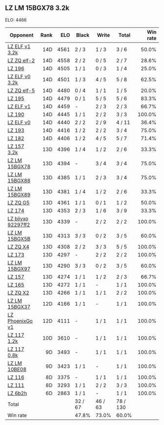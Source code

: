 ## LZ LM 15BGX78 3.2k ##

ELO: 4466

Opponent | Rank | ELO | Black | Write | Total | Win rate
---------|-----:|----:|-------|-------|-------|-------:
[LZ ELF v1 3.2k](LZ%20ELF%20v1%203.2k.md) | 14D | 4561 | 2 / 3 | 1 / 3 | 3 / 6 | 50.0%
[LZ ZQ elf-2](LZ%20ZQ%20elf-2.md) | 14D | 4558 | 2 / 2 | 0 / 5 | 2 / 7 | 28.6%
[LZ 196](LZ%20196.md) | 14D | 4505 | 1 / 1 | 0 / 3 | 1 / 4 | 25.0%
[LZ ELF v0 3.2k](LZ%20ELF%20v0%203.2k.md) | 14D | 4501 | 1 / 3 | 4 / 5 | 5 / 8 | 62.5%
[LZ ZQ elf-5](LZ%20ZQ%20elf-5.md) | 14D | 4480 | 0 / 4 | 1 / 1 | 1 / 5 | 20.0%
[LZ 195](LZ%20195.md) | 14D | 4479 | 0 / 1 | 5 / 5 | 5 / 6 | 83.3%
[LZ ELF v1](LZ%20ELF%20v1.md) | 14D | 4459 | - | 2 / 3 | 2 / 3 | 66.7%
[LZ 190](LZ%20190.md) | 14D | 4445 | 1 / 1 | 2 / 2 | 3 / 3 | 100.0%
[LZ ELF v0](LZ%20ELF%20v0.md) | 14D | 4440 | 2 / 2 | 2 / 9 | 4 / 11 | 36.4%
[LZ 193](LZ%20193.md) | 14D | 4416 | 1 / 2 | 2 / 2 | 3 / 4 | 75.0%
[LZ 182](LZ%20182.md) | 14D | 4406 | 1 / 2 | 4 / 5 | 5 / 7 | 71.4%
[LZ 157 3.2k](LZ%20157%203.2k.md) | 13D | 4396 | 1 / 4 | 1 / 2 | 2 / 6 | 33.3%
[LZ LM 15BGX78](LZ%20LM%2015BGX78.md) | 13D | 4394 | - | 3 / 4 | 3 / 4 | 75.0%
[LZ LM 15BGX88](LZ%20LM%2015BGX88.md) | 13D | 4385 | 1 / 1 | 2 / 3 | 3 / 4 | 75.0%
[LZ LM 15BGX89](LZ%20LM%2015BGX89.md) | 13D | 4381 | 1 / 4 | 1 / 2 | 2 / 6 | 33.3%
[LZ ZQ G5](LZ%20ZQ%20G5.md) | 13D | 4361 | 1 / 1 | 0 / 1 | 1 / 2 | 50.0%
[LZ 174](LZ%20174.md) | 13D | 4353 | 2 / 3 | 1 / 6 | 3 / 9 | 33.3%
[LZ bjiyxo 92297ff2](LZ%20bjiyxo%2092297ff2.md) | 13D | 4339 | - | 2 / 2 | 2 / 2 | 100.0%
[LZ LM 15BGX5B](LZ%20LM%2015BGX5B.md) | 13D | 4313 | 3 / 3 | 0 / 2 | 3 / 5 | 60.0%
[LZ ZQ X4](LZ%20ZQ%20X4.md) | 13D | 4308 | 2 / 2 | 3 / 3 | 5 / 5 | 100.0%
[LZ 173](LZ%20173.md) | 13D | 4297 | - | 2 / 2 | 2 / 2 | 100.0%
[LZ LM 15BGX97](LZ%20LM%2015BGX97.md) | 13D | 4290 | 3 / 3 | 0 / 2 | 3 / 5 | 60.0%
[LZ 157](LZ%20157.md) | 13D | 4274 | 1 / 1 | 1 / 2 | 2 / 3 | 66.7%
[LZ 165](LZ%20165.md) | 13D | 4272 | 1 / 1 | - | 1 / 1 | 100.0%
[LZ ZQ X2](LZ%20ZQ%20X2.md) | 13D | 4266 | 1 / 1 | 1 / 1 | 2 / 2 | 100.0%
[LZ LM 15BGX37](LZ%20LM%2015BGX37.md) | 12D | 4166 | 1 / 1 | - | 1 / 1 | 100.0%
[LZ PhoenixGo v1](LZ%20PhoenixGo%20v1.md) | 12D | 4111 | - | 1 / 1 | 1 / 1 | 100.0%
[LZ 117 1.2k](LZ%20117%201.2k.md) | 10D | 3610 | - | 1 / 1 | 1 / 1 | 100.0%
[LZ 117 0.8k](LZ%20117%200.8k.md) | 9D | 3493 | - | 1 / 1 | 1 / 1 | 100.0%
[LZ LM 10BE08](LZ%20LM%2010BE08.md) | 9D | 3423 | 1 / 1 | - | 1 / 1 | 100.0%
[LZ 116](LZ%20116.md) | 8D | 3375 | - | 1 / 1 | 1 / 1 | 100.0%
[LZ 111](LZ%20111.md) | 8D | 3293 | 1 / 1 | 2 / 2 | 3 / 3 | 100.0%
[LZ 6b2h](LZ%206b2h.md) | 6D | 2863 | 1 / 1 | - | 1 / 1 | 100.0%
Total | | | 32 / 67 | 46 / 63 | 78 / 130 | 
Win rate| | | 47.8% | 73.0% | 60.0% | 
